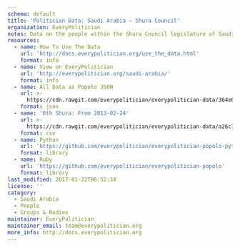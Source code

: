 ```yaml
---
schema: default
title: 'Politician Data: Saudi Arabia — Shura Council'
organization: EveryPolitician
notes: Data on the people within the Shura Council legislature of Saudi Arabia.
resources:
  - name: How To Use The Data
    url: 'http://docs.everypolitician.org/use_the_data.html'
    format: info
  - name: View on EveryPolitician
    url: 'http://everypolitician.org/saudi-arabia/'
    format: info
  - name: All Data as Popolo JSON
    url: >-
      https://cdn.rawgit.com/everypolitician/everypolitician-data/364e676330d0d7b3a27318a82cb87d305a4d3baa/data/Saudi_Arabia/Shura/ep-popolo-v1.0.json
    format: json
  - name: '6th Shura: From 2013-02-24'
    url: >-
      https://cdn.rawgit.com/everypolitician/everypolitician-data/a26c70c20735cce4e29a1fbc14dae43602fcf461/data/Saudi_Arabia/Shura/term-6.csv
    format: csv
  - name: Python
    url: 'https://github.com/everypolitician/everypolitician-popolo-python'
    format: library
  - name: Ruby
    url: 'https://github.com/everypolitician/everypolitician-popolo'
    format: library
last_modified: 2017-01-22T06:52:34
license: ''
category:
  - Saudi Arabia
  - People
  - Groups & Bodies
maintainer: EveryPolitician
maintainer_email: team@everypolitician.org
more_info: http://docs.everypolitician.org
---
```

